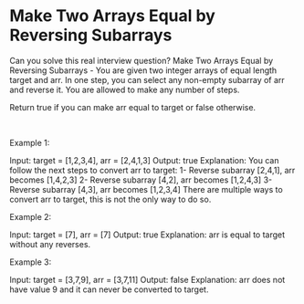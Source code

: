 # Make Two Arrays Equal by Reversing Subarrays

Can you solve this real interview question? Make Two Arrays Equal by Reversing Subarrays - You are given two integer arrays of equal length target and arr. In one step, you can select any non-empty subarray of arr and reverse it. You are allowed to make any number of steps.

Return true if you can make arr equal to target or false otherwise.

 

Example 1:


Input: target = [1,2,3,4], arr = [2,4,1,3]
Output: true
Explanation: You can follow the next steps to convert arr to target:
1- Reverse subarray [2,4,1], arr becomes [1,4,2,3]
2- Reverse subarray [4,2], arr becomes [1,2,4,3]
3- Reverse subarray [4,3], arr becomes [1,2,3,4]
There are multiple ways to convert arr to target, this is not the only way to do so.


Example 2:


Input: target = [7], arr = [7]
Output: true
Explanation: arr is equal to target without any reverses.


Example 3:


Input: target = [3,7,9], arr = [3,7,11]
Output: false
Explanation: arr does not have value 9 and it can never be converted to target.